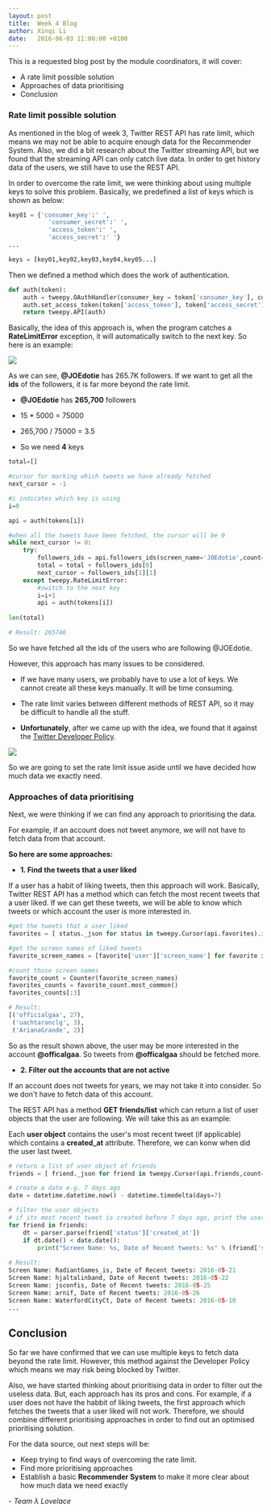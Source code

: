 ```yaml
---
layout: post
title:  Week 4 Blog
author: Xinqi Li
date:   2016-06-03 11:00:00 +0100
---
```


This is a requested blog post by the module coordinators, it will cover:

* A rate limit possible solution
* Approaches of data prioritising
* Conclusion

### Rate limit possible solution
As mentioned in the blog of week 3, Twitter REST API has rate limit, which means we may not be able to acquire enough data for the Recommender System. Also, we did a bit research about the Twitter streaming API, but we found that the streaming API can only catch live data. In order to get history data of the users, we still have to use the REST API.

In order to overcome the rate limit, we were thinking about using multiple keys to solve this problem. Basically, we predefined a list of keys which is shown as below:

```python
key01 = {'consumer_key':' ',
           'consumer_secret':' ',
           'access_token':' ',
           'access_secret':' '}
...

keys = [key01,key02,key03,key04,key05...]
```

Then we defined a method which does the work of authentication.

```python
def auth(token):
    auth = tweepy.OAuthHandler(consumer_key = token['consumer_key'], consumer_secret = token['consumer_secret'])
    auth.set_access_token(token['access_token'], token['access_secret'])
    return tweepy.API(auth)
```

Basically, the idea of this approach is, when the program catches a **RateLimitError** exception, it will automatically switch to the next key. So here is an example:

![]({{site.baseurl}}/images/joe.jpg)

As we can see, **@JOEdotie** has 265.7K followers. If we want to get all the **ids** of the followers, it is far more beyond the rate limit.

- **@JOEdotie** has **265,700** followers

- 15 * 5000 = 75000

- 265,700 / 75000 = 3.5

- So we need **4** keys

```python
total=[]

#cursor for marking which tweets we have already fetched
next_cursor = -1

#i indicates which key is using
i=0

api = auth(tokens[i])

#when all the tweets have been fetched, the cursor will be 0
while next_cursor != 0:
    try:
        followers_ids = api.followers_ids(screen_name='JOEdotie',count=5000,cursor=next_cursor)
        total = total + followers_ids[0]
        next_cursor = followers_ids[1][1]
    except tweepy.RateLimitError:
    	#switch to the next key
        i=i+1
        api = auth(tokens[i])
        
len(total)

# Result: 265746
```

So we have fetched all the ids of the users who are following @JOEdotie.

However, this approach has many issues to be considered.

- If we have many users, we probably have to use a lot of keys. We cannot create all these keys manually. It will be time consuming.

- The rate limit varies between different methods of REST API, so it may be difficult to handle all the stuff.

- **Unfortunately**, after we came up with the idea, we found that it against the [Twitter Developer Policy](https://dev.twitter.com/overview/terms/agreement-and-policy).


![]({{site.baseurl}}/images/twitterpolicy.png)

So we are going to set the rate limit issue aside until we have decided how much data we exactly need.

### Approaches of data prioritising

Next, we were thinking if we can find any approach to prioritising the data.

For example, if an account does not tweet anymore, we will not have to fetch data from that account. 

**So here are some approaches:**

- **1. Find the tweets that a user liked**

If a user has a habit of liking tweets, then this approach will work. Basically, Twitter REST API has a method which can fetch the most recent tweets that a user liked. If we can get these tweets, we will be able to know which tweets or which account the user is more interested in.
	
```python
#get the tweets that a user liked
favorites = [ status._json for status in tweepy.Cursor(api.favorites).items()]

#get the screen names of liked tweets
favorite_screen_names = [favorite['user']['screen_name'] for favorite in favorites]

#count those screen names
favorite_count = Counter(favorite_screen_names)
favorites_counts = favorite_count.most_common()
favorites_counts[:3]

# Result:
[('officialgaa', 27),
 ('uachtaranclg', 3),
 ('ArianaGrande', 2)]
```
So as the result shown above, the user may be more interested in the account **@officalgaa**. So tweets from **@officalgaa** should be fetched more.

- **2. Filter out the accounts that are not active**

If an account does not tweets for years, we may not take it into consider. So we don't have to fetch data of this account. 

The REST API has a method **GET friends/list** which can return a list of user objects that the user are following. We will take this as an example:

Each **user object** contains the user's most recent tweet (if applicable) which contains a **created_at** attribute. Therefore, we can konw when did the user last tweet.  


```python
# return a list of user object of friends
friends = [ friend._json for friend in tweepy.Cursor(api.friends,count=200,screen_name='xinqili123').items()]

# create a date e.g. 7 days ago
date = datetime.datetime.now() - datetime.timedelta(days=7)

# filter the user objects
# if its most recent tweet is created before 7 days ago, print the user's screen_name and the date of last tweet.
for friend in friends:
    dt = parser.parse(friend['status']['created_at'])
    if dt.date() < date.date():
        print("Screen Name: %s, Date of Recent tweets: %s" % (friend['screen_name'],dt.date()))
        
# Result: 
Screen Name: RadiantGames_is, Date of Recent tweets: 2016-05-21
Screen Name: hjaltalinband, Date of Recent tweets: 2016-05-22
Screen Name: jsconfis, Date of Recent tweets: 2016-05-25
Screen Name: arnif, Date of Recent tweets: 2016-05-26
Screen Name: WaterfordCityCt, Date of Recent tweets: 2016-05-10
...

```

## Conclusion
So far we have confirmed that we can use multiple keys to fetch data beyond the rate limit. However, this method against the Developer Policy which means we may risk being blocked by Twitter. 

Also, we have started thinking about prioritising data in order to filter out the useless data. But, each approach has its pros and cons. For example, if a user does not have the habbit of liking tweets, the first approach which fetches the tweets that a user liked will not work. Therefore, we should combine different prioritising approaches in order to find out an optimised prioritising solution.

For the data source, out next steps will be:

- Keep trying to find ways of overcoming the rate limit.
- Find more prioritising approaches
- Establish a basic **Recommender System** to make it more clear about how much data we need exactly


\- *Team λ Lovelace*